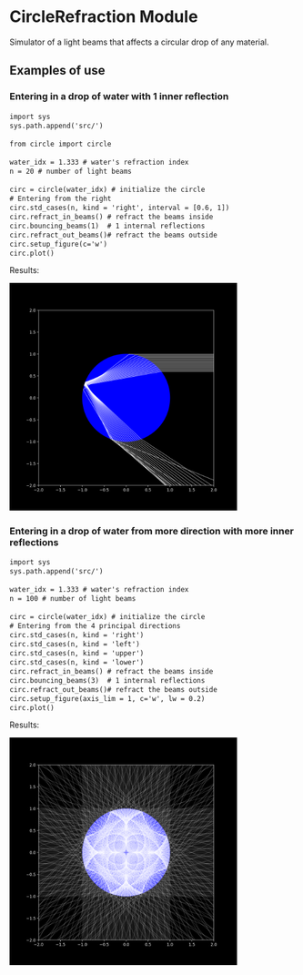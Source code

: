 # CircleRefraction Module

Simulator of a light beams that affects a circular drop of any material.

## Examples of use

### Entering in a drop of water with 1 inner reflection

```
import sys
sys.path.append('src/')

from circle import circle

water_idx = 1.333 # water's refraction index
n = 20 # number of light beams

circ = circle(water_idx) # initialize the circle
# Entering from the right 
circ.std_cases(n, kind = 'right', interval = [0.6, 1])
circ.refract_in_beams() # refract the beams inside
circ.bouncing_beams(1)  # 1 internal reflections
circ.refract_out_beams()# refract the beams outside
circ.setup_figure(c='w')
circ.plot()
```

Results:

<img src="https://github.com/dodogabrie/CircleRefraction/blob/main/docs/figures/1_water.png" alt="drawing" width="400"/>


### Entering in a drop of water from more direction with more inner reflections
```
import sys
sys.path.append('src/')

water_idx = 1.333 # water's refraction index
n = 100 # number of light beams

circ = circle(water_idx) # initialize the circle
# Entering from the 4 principal directions
circ.std_cases(n, kind = 'right')
circ.std_cases(n, kind = 'left')
circ.std_cases(n, kind = 'upper')
circ.std_cases(n, kind = 'lower')
circ.refract_in_beams() # refract the beams inside
circ.bouncing_beams(3)  # 1 internal reflections
circ.refract_out_beams()# refract the beams outside
circ.setup_figure(axis_lim = 1, c='w', lw = 0.2)
circ.plot()
```

Results:

<img src="https://github.com/dodogabrie/CircleRefraction/blob/main/docs/figures/more_dir_ref_water.png" alt="drawing" width="400"/>


